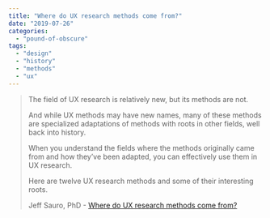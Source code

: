 ```yaml
---
title: "Where do UX research methods come from?"
date: "2019-07-26"
categories: 
  - "pound-of-obscure"
tags: 
  - "design"
  - "history"
  - "methods"
  - "ux"
---
```


> The field of UX research is relatively new, but its methods are not.
> 
> And while UX methods may have new names, many of these methods are specialized adaptations of methods with roots in other fields, well back into history.
> 
> When you understand the fields where the methods originally came from and how they’ve been adapted, you can effectively use them in UX research.
> 
> Here are twelve UX research methods and some of their interesting roots.
> 
> Jeff Sauro, PhD - [Where do UX research methods come from?](https://measuringu.com/ux-methods-history/)
